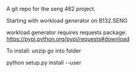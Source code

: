 A git repo for the seng 462 project.

Starting with workload generator on B132.SENG

workload generator requires requests package:
https://pypi.python.org/pypi/requests#download

To install:
unzip go into folder

python setup.py install --user

